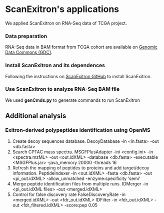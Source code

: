 # ScanExitron's applications

We applied ScanExitron on RNA-Seq data of TCGA project.

### Data preparation
RNA-Seq data in BAM format from TCGA cohort are available on [Genomic Data Commons (GDC)](https://portal.gdc.cancer.gov).

### Install ScanExitron and its dependences
Following the instructions on [ScanExitron GitHub](https://github.com/ylab-hi/ScanExitron) to install ScanExitron.

### Use ScanExitron to analyze RNA-Seq BAM file
We used __genCmds.py__ to generate commands to run ScanExitron


## Additional analysis
### Exitron-derived polypeptides identification using OpenMS
1. Create decoy sequences database.
DecoyDatabase -in <in.fasta> -out <db.fasta>
2. Search CPTAC mass spectra.
MSGFPlusAdapter -ini <config.ini> -in <spectra.mzML> -out <out.idXML> -database <db.fasta> -executable <MSGFPlus.jar> -java_memory 20000 -threads 16
3. Refresh the mapping of peptides to proteins and add target/decoy information.
PeptideIndexer -in <out.idXML> -fasta <db.fasta> -out <pi_out.idXML> -allow_unmatched -enzyme:specificity 'semi'
4. Merge peptide identification files from multiple runs.
IDMerger -in <pi_out.idXML files> -out <merged.idXML>
5. Control for false discovery rate
FalseDiscoveryRate -in <merged.idXML> -out <fdr_out.idXML>
IDFilter -in <fdr_out.idXML> -out <fdr_filtered.idXML> -score:pep 0.05


